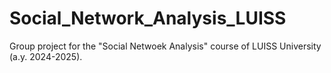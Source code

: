 # Social_Network_Analysis_LUISS
Group project for the "Social Netwoek Analysis" course of LUISS University (a.y. 2024-2025).
